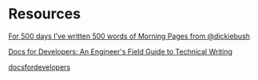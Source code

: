 # Resources

[For 500 days I've written 500 words of Morning Pages from @dickiebush](https://twitter.com/dickiebush/status/1287814195107463173)

[Docs for Developers: An Engineer's Field Guide to Technical Writing](https://www.alibris.com/search/books/isbn/9781484272169)

[docsfordevelopers](https://docsfordevelopers.com/table-of-contents/)
